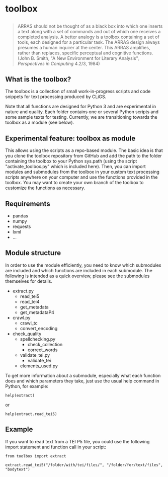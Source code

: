 toolbox
=======

## 
>ARRAS should not be thought of as a black box into which one inserts a text along with a set of commands and out of which one receives a completed analysis. A better analogy is a toolbox containing a set of tools, each designed for a particular task. The ARRAS design always presumes a human inquirer at the center. This ARRAS amplifies, rather than replaces, specific perceptual and cognitive functions. (John B. Smith, "A New Environment for Literary Analysis", *Perspectives in Computing* 4.2/3, 1984)

## What is the toolbox?

The toolbox is a collection of small work-in-progress scripts and code snippets for text processing produced by CLiGS.

Note that all functions are designed for Python 3 and are experimental in nature and quality. Each folder contains one or several Python scripts and some sample texts for testing. Currently, we are transitioning towards the toolbox as a module (see below). 

## Experimental feature: toolbox as module

This allows using the scripts as a repo-based module. The basic idea is that you clone the toolbox repository from GitHub and add the path to the folder containing the toolbox to your Python sys.path (using the script "activate_toolbox.py" which is included here). Then, you can import modules and submodules from the toolbox in your custom text processing scripts anywhere on your computer and use the functions provided in the toolbox. You may want to create your own branch of the toolbox to customize the functions as necessary. 

## Requirements

* pandas
* numpy
* requests
* lxml
* ...

## Module structure

In order to use the module efficiently, you need to know which submodules are included and which functions are included in each submodule. The following is intended as a quick overview, please see the submodules themselves for details. 

* extract.py
    * read_tei5
    * read_tei4
    * get_metadata
    * get_metadataP4
* crawl.py
    * crawl_tc
    * convert_encoding
* check_quality
    * spellchecking.py
        * check_collection
        * correct_words
    * validate_tei.py
        * validate_tei
    * elements_used.py

To get more information about a submodule, especially what each function does and which parameters they take, just use the usual help command in Python, for example: 

```
help(extract)
```
or
```
help(extract.read_tei5)
```


## Example

If you want to read text from a TEI P5 file, you could use the following import statement and function call in your script: 

```
from toolbox import extract

extract.read_tei5("/folder/with/tei/files/", "/folder/for/text/files", "bodytext")            
```
